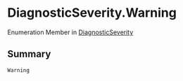 # DiagnosticSeverity.Warning

Enumeration Member in [DiagnosticSeverity](/api/csharp/yarn.compiler.diagnostic.diagnosticseverity.md)

## Summary



```csharp
Warning
```

